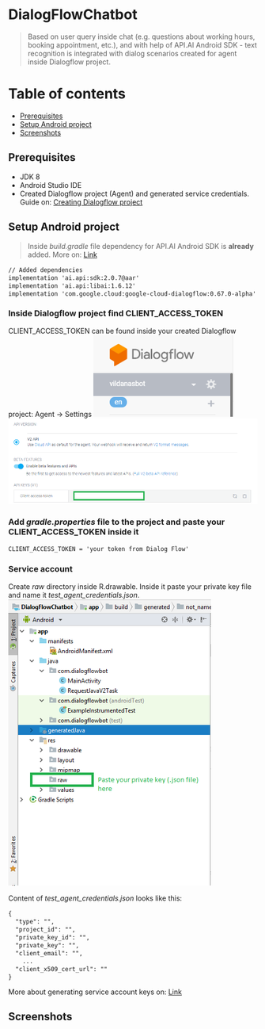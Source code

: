 # DialogFlowChatbot

> Based on user query inside chat (e.g. questions about working hours, booking appointment, etc.), and with help of API.AI Android SDK - text recognition is integrated with dialog scenarios created for agent inside Dialogflow project.

# Table of contents

* [Prerequisites](#Prerequisites)
* [Setup Android project](#Setup)
* [Screenshots](#screenshots)

## Prerequisites
* JDK 8
* Android Studio IDE
* Created Dialogflow project (Agent) and generated service credentials. Guide on: [Creating Dialogflow project](https://cloud.google.com/dialogflow/docs/quick/setup)

## Setup Android project

> Inside _build.gradle_ file dependency for API.AI Android SDK is **already** added. More on: [Link](https://github.com/dialogflow/dialogflow-android-client)
```
// Added dependencies
implementation 'ai.api:sdk:2.0.7@aar'
implementation 'ai.api:libai:1.6.12'
implementation 'com.google.cloud:google-cloud-dialogflow:0.67.0-alpha'
```
### Inside Dialogflow project find CLIENT_ACCESS_TOKEN 

CLIENT_ACCESS_TOKEN can be found inside your created Dialogflow project: Agent -> Settings
![client_access_token](https://github.com/vildanap/DialogFlowChatbot/blob/master/screenshots/agent_settings.PNG)
![client_access_token](https://github.com/vildanap/DialogFlowChatbot/blob/master/screenshots/client_access_token.PNG)

### Add _gradle.properties_ file to the project and paste your CLIENT_ACCESS_TOKEN inside it 
```
CLIENT_ACCESS_TOKEN = 'your token from Dialog Flow'
```
### Service account 
Create _raw_ directory inside R.drawable. Inside it paste your private key file and name it _test_agent_credentials.json_. 
![client_access_token](https://github.com/vildanap/DialogFlowChatbot/blob/master/screenshots/raw_file.PNG)

Content of _test_agent_credentials.json_ looks like this:
```
{
  "type": "",
  "project_id": "",
  "private_key_id": "",
  "private_key": "",
  "client_email": "",
    ...
  "client_x509_cert_url": ""
}

```
More about generating service account keys on: [Link](https://cloud.google.com/dialogflow/docs/quick/setup)

## Screenshots

